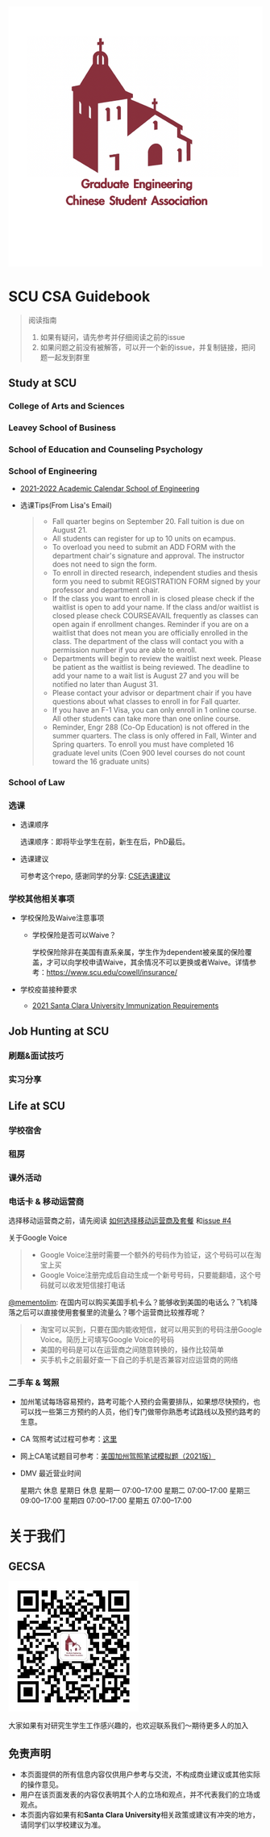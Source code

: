 ![GECSA](gecsa_logo.png)

# SCU CSA Guidebook

> 阅读指南
> 1. 如果有疑问，请先参考并仔细阅读之前的issue
> 2. 如果问题之前没有被解答，可以开一个新的issue，并复制链接，把问题一起发到群里

## **Study at SCU**

### College of Arts and Sciences

### Leavey School of Business

### School of Education and Counseling Psychology

### **School of Engineering**

* [2021-2022 Academic Calendar School of Engineering](https://www.scu.edu/media/school-of-engineering/pdfs/graduate-engineering/2021-2022-GRADUATE-ENGR-ACADEMIC-CALENDAR.pdf)

* 选课Tips(From Lisa's Email)
  > - Fall quarter begins on September 20. Fall tuition is due on August 21.
  > - All students can register for up to 10 units on ecampus.
  > - To overload you need to submit an ADD FORM with the department chair's signature and approval. The instructor does not need to sign the form. 
  > - To enroll in directed research, independent studies and thesis form you need to submit REGISTRATION FORM signed by your professor and department chair.
  > - If the class you want to enroll in is closed please check if the waitlist is open to add your name. If the class and/or waitlist is closed please check COURSEAVAIL frequently as classes can open again if enrollment changes.
Reminder if you are on a waitlist that does not mean you are officially enrolled in the class. The department of the class will contact you with a permission number if you are able to enroll. 
  > - Departments will begin to review the waitlist next week. Please be patient as the waitlist is being reviewed. The deadline to add your name to a wait list is August 27 and you will be notified no later than August 31.
  > - Please contact your advisor or department chair if you have questions about what classes to enroll in for Fall quarter.
  > - If you have an F-1 Visa, you can only enroll in 1 online course. All other students can take more than one online course.
  > - Reminder, Engr 288 (Co-Op Education) is not offered in the summer quarters. The class is only offered in Fall, Winter and Spring quarters. To enroll you must have completed 16 graduate level units (Coen 900 level courses do not count toward the 16 graduate units)

### **School of Law**

### **选课**

* 选课顺序

  选课顺序：即将毕业学生在前，新生在后，PhD最后。
  
* 选课建议

  可参考这个repo, 感谢同学的分享: [CSE选课建议](https://github.com/theRealCourseEvaluationSCU/SCU_MSCSE_Course_Evaluate)

### **学校其他相关事项**

* 学校保险及Waive注意事项

  * 学校保险是否可以Waive？
  
    学校保险除非在美国有直系亲属，学生作为dependent被亲属的保险覆盖，才可以向学校申请Waive，其余情况不可以更换或者Waive。详情参考：https://www.scu.edu/cowell/insurance/

* 学校疫苗接种要求

  * [2021 Santa Clara University Immunization Requirements](https://www.scu.edu/media/offices/cowell-center/pdf/immunizations/Santa-Clara-University-Immunization-Requirements-6.2021.pdf)

## **Job Hunting at SCU**

### **刷题&面试技巧**

### **实习分享**

## **Life at SCU**

### **学校宿舍**

### **租房**

### **课外活动**

### **电话卡 & 移动运营商**

选择移动运营商之前，请先阅读 [如何选择移动运营商及套餐](https://www.uscreditcardguide.com/how-to-choose-your-wireless-provider-and-plan/) 和[issue #4](https://github.com/elviswxy/SCU_CSA_Guidebook/issues/4)

关于Google Voice
>  - Google Voice注册时需要一个额外的号码作为验证，这个号码可以在淘宝上买
>  - Google Voice注册完成后自动生成一个新号号码，只要能翻墙，这个号码就可以收发短信接打电话

[@mementolim](https://github.com/elviswxy/SCU_CSA_Guidebook/issues/4#issue-941193692): 在国内可以购买美国手机卡么？能够收到美国的电话么？飞机降落之后可以直接使用套餐里的流量么？哪个运营商比较推荐呢？
> - 淘宝可以买到，只要在国内能收短信，就可以用买到的号码注册Google Voice。简历上可填写Google Voice的号码
> - 美国的号码是可以在运营商之间随意转换的，操作比较简单
> - 买手机卡之前最好查一下自己的手机是否兼容对应运营商的网络 

### **二手车 & 驾照**

* 加州笔试每场容易预约，路考可能个人预约会需要排队，如果想尽快预约，也可以找一些第三方预约的人员，他们专门做带你熟悉考试路线以及预约路考的生意。

* CA 驾照考试过程可参考：[这里](https://www.guruin.com/articles/611)

* 网上CA笔试题目可参考：[美国加州驾照笔试模拟题（2021版）](https://pass-dmv-test.com/quiz-1-zh.html)

* DMV 最近营业时间

    星期六	休息
    星期日	休息
    星期一	07:00–17:00
    星期二	07:00–17:00
    星期三	09:00–17:00
    星期四	07:00–17:00
    星期五	07:00–17:00

# **关于我们**

## **GECSA**
![GECSA公众号](gecsa_wechat.jpg)

大家如果有对研究生学生工作感兴趣的，也欢迎联系我们～期待更多人的加入

## **免责声明**

* 本页面提供的所有信息内容仅供用户参考与交流，不构成商业建议或其他实际的操作意见。
* 用户在该页面发表的内容仅表明其个人的立场和观点，并不代表我们的立场或观点。
* 本页面内容如果有和**Santa Clara University**相关政策或建议有冲突的地方，请同学们以学校建议为准。
